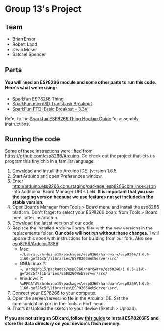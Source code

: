 # Group 13's Project

## Team
* Brian Ensor
* Robert Ladd
* Dean Moser
* Satchel Spencer

## Parts
#### You will need an ESP8266 module and some other parts to run this code. Here's what we're using:
* [Sparkfun ESP8266 Thing](https://www.sparkfun.com/products/13231)
* [SparkFun microSD Transflash Breakout](https://www.sparkfun.com/products/544)
* [SparkFun FTDI Basic Breakout - 3.3V](https://www.sparkfun.com/products/9873)

Refer to the [Sparkfun ESP8266 Thing Hookup Guide](https://learn.sparkfun.com/tutorials/esp8266-thing-hookup-guide/) for assembly instructions.

## Running the code
Some of these instructions were lifted from https://github.com/esp8266/Arduino. Go check out the project that lets us program this tiny chip in a familiar language.

1. [Download](https://www.arduino.cc/en/main/software) and install the Arduino IDE. (version 1.6.5)
2. Start Arduino and open Preferences window.
3. Enter http://arduino.esp8266.com/staging/package_esp8266com_index.json into Additional Board Manager URLs field. **It is important that you use the staging version because we use features not yet included in the stable version.**
4. Open Boards Manager from Tools > Board menu and install the esp8266 platform. Don't forget to select your ESP8266 board from Tools > Board menu after installation.
5. [Download](https://github.com/satchelspencer/13/archive/master.zip) the latest version of our code.
6. Replace the installed Arduino library files with the new versions in the replacements folder. **Our code will not run without these changes.** I will update this soon with instructions for building from our fork. Also see [esp8266/Arduino#886](https://github.com/esp8266/Arduino/pull/886)
   * Mac: ````~/Library/Arduino15/packages/esp8266/hardware/esp8266/1.6.5-1160-gef26c5f/libraries/ESP8266WebServer/src/````
   * GNU/Linux ?: ````~/.arduino15/packages/esp8266/hardware/esp8266/1.6.5-1160-gef26c5f/libraries/ESP8266WebServer/src/````
   * Windows ?: ````%APPDATA%\Arduino15\packages\esp8266\hardware\esp8266\1.6.5-1160-gef26c5f\libraries\ESP8266WebServer\src\````
7. Connect your ESP8266 to your computer.
8. Open the server/server.ino file in the Arduino IDE. Set the communication port in the Tools > Port menu.
9. That's it! Upload the sketch to your device (Sketch > Upload).

**If you are not using an SD card, follow [this guide](http://arduino.esp8266.com/versions/1.6.5-1160-gef26c5f/doc/reference.html#uploading-files-to-file-system) to install ESP8266FS and store the data directory on your device's flash memory.**

